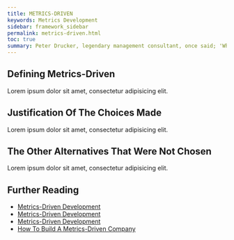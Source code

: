 ```yaml
---
title: METRICS-DRIVEN
keywords: Metrics Development
sidebar: framework_sidebar
permalink: metrics-driven.html
toc: true
summary: Peter Drucker, legendary management consultant, once said; 'What's measured, improves.'
---
```


## Defining Metrics-Driven
Lorem ipsum dolor sit amet, consectetur adipisicing elit.

## Justification Of The Choices Made
Lorem ipsum dolor sit amet, consectetur adipisicing elit.

## The Other Alternatives That Were Not Chosen
Lorem ipsum dolor sit amet, consectetur adipisicing elit.

## Further Reading
* [Metrics-Driven Development](http://blog.librato.com/posts/2014/7/16/metrics-driven-development)
* [Metrics-Driven Development](https://www.infoq.com/articles/metrics-driven-development)
* [Metrics-Driven Development](https://sookocheff.com/post/mdd/mdd/)
* [How To Build A Metrics-Driven Company](http://www.dashboardinsight.com/articles/business-performance-management/how-to-build-a-metrics-driven-company.aspx)
